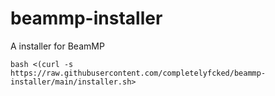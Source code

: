 # beammp-installer
A installer for BeamMP

`bash <(curl -s https://raw.githubusercontent.com/completelyfcked/beammp-installer/main/installer.sh>`
